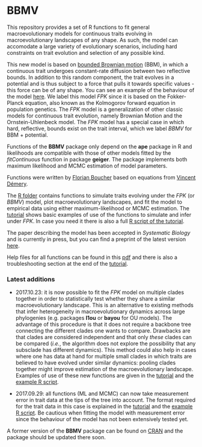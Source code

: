 # BBMV
This repository provides a set of R functions to fit general macroevolutionary models for continuous traits evolving in macroevolutionary landscapes of any shape. As such, the model can accomodate a large variety of evolutionary scenarios, including hard constraints on trait evolution and selection of any possible kind.

This new model is based on [bounded Brownian motion](https://github.com/fcboucher/BBM) (BBM), in which a continuous trait undergoes constant-rate diffusion between two reflective bounds. In addition to this random component, the trait evolves in a potential and is thus subject to a force that pulls it towards specific values - this force can be of any shape. You can see an example of the behaviour of the model [here](https://github.com/fcboucher/BBMV/blob/master/FPK_basics_figure.pdf). We label this model *FPK* since it is based on the Fokker-Planck equation, also known as the Kolmogorov forward equation in population genetics. The *FPK* model is a generalization of other classic models for continuous trait evolution, namely Brownian Motion and the Ornstein-Uhlenbeck model.  The *FPK* model has a special case in which hard, reflective, bounds exist on the trait interval, which we label *BBMV* for BBM + potential.

Functions of the **BBMV** package only depend on the **ape** package in R and likelihoods are compatible with those of other models fitted by the *fitContinuous* function in package **geiger**. The package implements both maximum likelihood and MCMC estimation of model parameters.

Functions were written by [Florian Boucher](https://sites.google.com/site/floriaboucher/) based on equations from [Vincent Démery](https://www.pct.espci.fr/~vdemery/).

The [R folder](https://github.com/fcboucher/BBMV/tree/master/R) contains functions to simulate traits evolving under the *FPK* (or *BBMV*) model, plot macroevolutionary landscapes, and fit the model to empirical data using either maximum-likelihood or MCMC estimation. 
The [tutorial](https://github.com/fcboucher/BBMV/blob/master/Tutorial-BBMV.md) shows basic examples of use of the functions to simulate and infer under *FPK*. In case you need it there is also a full [R script of the tutorial](https://github.com/fcboucher/BBMV/blob/master/Example_script_BBMV_package.r). 

The paper describing the model has been accepted in *Systematic Biology* and is currently in press, but you can find a preprint of the latest version [here](https://github.com/fcboucher/BBMV/blob/master/Manuscript/). 

Help files for all functions can be found in this [pdf](https://github.com/fcboucher/BBMV/blob/master/BBMV-manual.pdf) and there is also a troubleshooting section at the end of the [tutorial](https://github.com/fcboucher/BBMV/blob/master/Tutorial-BBMV.md).

### Latest additions

- 2017.10.23: it is now possible to fit the *FPK* model on multiple clades together in order to statistically test whether they share a similar macroevolutionary landscape. This is an alternative to existing methods that infer heterogeneity in macroevolutionary dynamics across large phylogenies (e.g. packages **l1ou** or **bayou** for OU models). The advantage of this procedure is that it does not require a backbone tree connecting the different clades one wants to compare. Drawbacks are that clades are considered independent and that only *these* clades can be compared (*i.e.*, the algorithm does not explore the possibility that any subsclade has different dynamics). This method could also help in cases where one has data at hand for multiple small clades in which traits are believed to have evolved under similar dynamics: pooling clades together might improve estimation of the macroevolutionary landscape. Examples of use of these new functions are given in the [tutorial](https://github.com/fcboucher/BBMV/blob/master/Tutorial-BBMV.md) and the [example R script](https://github.com/fcboucher/BBMV/blob/master/Example_script_BBMV_package.r).

- 2017.09.29: all functions (ML and MCMC) can now take measurement error in trait data at the tips of the tree into account. The format required for the trait data in this case is explained in the [tutorial](https://github.com/fcboucher/BBMV/blob/master/Tutorial-BBMV.md) and the [example R script](https://github.com/fcboucher/BBMV/blob/master/Example_script_BBMV_package.r). Be cautious when fitting the model with measurement error since the behaviour of the model has not been extensively tested yet.

A former version of the **BBMV** package can be found on [CRAN](https://CRAN.R-project.org/package=BBMV) and the package should be updated there soon. 
